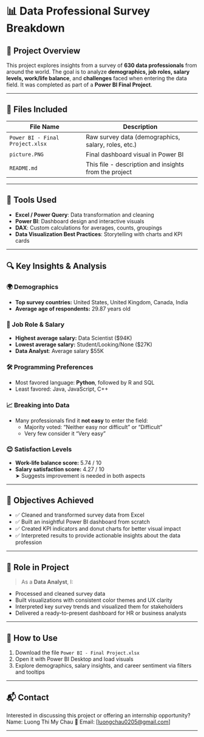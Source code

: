 
# 📊 Data Professional Survey Breakdown

## 🧠 Project Overview
This project explores insights from a survey of **630 data professionals** from around the world. The goal is to analyze **demographics, job roles, salary levels, work/life balance**, and **challenges** faced when entering the data field. It was completed as part of a **Power BI Final Project**.

---

## 📁 Files Included

| File Name | Description |
|----------|-------------|
| `Power BI - Final Project.xlsx` | Raw survey data (demographics, salary, roles, etc.) |
| `picture.PNG` | Final dashboard visual in Power BI |
| `README.md` | This file - description and insights from the project |

---

## 📌 Tools Used

- **Excel / Power Query**: Data transformation and cleaning
- **Power BI**: Dashboard design and interactive visuals
- **DAX**: Custom calculations for averages, counts, groupings
- **Data Visualization Best Practices**: Storytelling with charts and KPI cards

---

## 🔍 Key Insights & Analysis

### 🌍 Demographics
- **Top survey countries:** United States, United Kingdom, Canada, India
- **Average age of respondents:** 29.87 years old

### 💼 Job Role & Salary
- **Highest average salary:** Data Scientist ($94K)
- **Lowest average salary:** Student/Looking/None ($27K)
- **Data Analyst**: Average salary $55K

### 🛠️ Programming Preferences
- Most favored language: **Python**, followed by R and SQL
- Least favored: Java, JavaScript, C++

### 📈 Breaking into Data
- Many professionals find it **not easy** to enter the field:
  - Majority voted: “Neither easy nor difficult” or “Difficult”
  - Very few consider it “Very easy”

### 😊 Satisfaction Levels
- **Work-life balance score:** 5.74 / 10
- **Salary satisfaction score:** 4.27 / 10  
  ➤ Suggests improvement is needed in both aspects

---

## 🎯 Objectives Achieved

- ✅ Cleaned and transformed survey data from Excel
- ✅ Built an insightful Power BI dashboard from scratch
- ✅ Created KPI indicators and donut charts for better visual impact
- ✅ Interpreted results to provide actionable insights about the data profession

---

## 💼 Role in Project

> As a **Data Analyst**, I:
- Processed and cleaned survey data
- Built visualizations with consistent color themes and UX clarity
- Interpreted key survey trends and visualized them for stakeholders
- Delivered a ready-to-present dashboard for HR or business analysts

---

## 📌 How to Use

1. Download the file `Power BI - Final Project.xlsx`
2. Open it with Power BI Desktop and load visuals
3. Explore demographics, salary insights, and career sentiment via filters and tooltips

---

## 📬 Contact

Interested in discussing this project or offering an internship opportunity?
Name: Luong Thi My Chau
📧 Email: [luongchau0205@gmail.com]  

---
